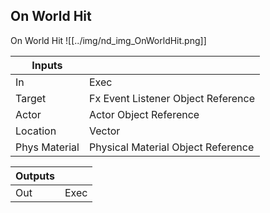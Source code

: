 ## On World Hit
On World Hit
![[../img/nd_img_OnWorldHit.png]]

|Inputs||
|--|--|
| In | Exec |
| Target | Fx Event Listener Object Reference |
| Actor | Actor Object Reference |
| Location | Vector |
| Phys Material | Physical Material Object Reference |

|Outputs||
|--|--|
| Out | Exec |
